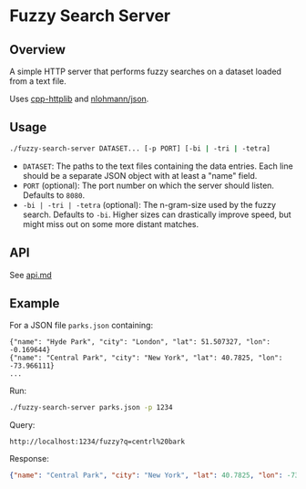 # Fuzzy Search Server

## Overview

A simple HTTP server that performs fuzzy searches on a dataset loaded from a text file.

Uses [cpp-httplib](https://github.com/yhirose/cpp-httplib) and [nlohmann/json](https://github.com/nlohmann/json).

## Usage

```bash
./fuzzy-search-server DATASET... [-p PORT] [-bi | -tri | -tetra]
```

- `DATASET`: The paths to the text files containing the data entries. Each line should be a separate JSON object with at least a "name" field.
- `PORT` (optional): The port number on which the server should listen. Defaults to `8080`.
- `-bi | -tri | -tetra` (optional): The n-gram-size used by the fuzzy search. Defaults to `-bi`. Higher sizes can drastically improve speed, but might miss out on some more distant matches.

## API

See [api.md](api.md)

## Example

For a JSON file `parks.json` containing:
```
{"name": "Hyde Park", "city": "London", "lat": 51.507327, "lon": -0.169644}
{"name": "Central Park", "city": "New York", "lat": 40.7825, "lon": -73.966111}
...
```

Run:
```bash
./fuzzy-search-server parks.json -p 1234
```

Query:
```
http://localhost:1234/fuzzy?q=centrl%20bark
```

Response:
```json
{"name": "Central Park", "city": "New York", "lat": 40.7825, "lon": -73.966111}
```
